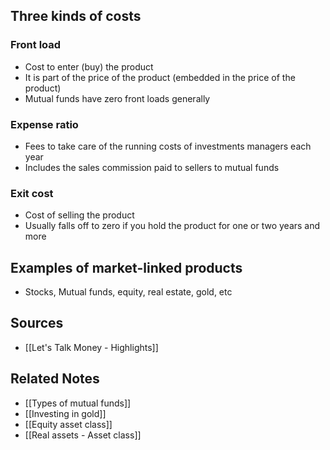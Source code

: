 ## Three kinds of costs
### Front load
- Cost to enter (buy) the product
- It is part of the price of the product (embedded in the price of the product)
- Mutual funds have zero front loads generally

### Expense ratio
- Fees to take care of the running costs of investments managers each year
- Includes the sales commission paid to sellers to mutual funds

### Exit cost
- Cost of selling the product
- Usually falls off to zero if you hold the product for one or two years and more

## Examples of market-linked products
- Stocks, Mutual funds, equity, real estate, gold, etc

## Sources
- [[Let's Talk Money - Highlights]]

## Related Notes
- [[Types of mutual funds]]
- [[Investing in gold]]
- [[Equity asset class]]
- [[Real assets - Asset class]]